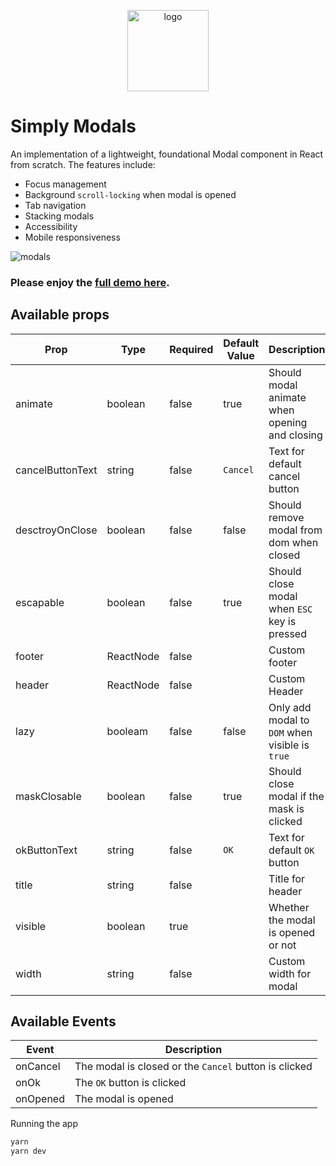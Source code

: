 <p align="center">
<img width="130" alt="logo" src="https://user-images.githubusercontent.com/7442937/186945776-57eef137-98f6-411f-a33d-d8cb10dce8d8.png">
</p>

# Simply Modals
An implementation of a lightweight, foundational Modal component in React from scratch. The features include:
- Focus management
- Background `scroll-locking` when modal is opened
- Tab navigation
- Stacking modals
- Accessibility
- Mobile responsiveness

![modals](https://user-images.githubusercontent.com/7442937/183442595-45fed252-d08c-4a23-a516-1f2aa2134fef.gif)

### Please enjoy the [full demo here](https://www.loom.com/share/c708af13a2fb48798dfa8c3ba958827f).

## Available props
| Prop             | Type      | Required | Default Value | Description                                   |
|------------------|-----------|----------|---------------|-----------------------------------------------|
| animate          | boolean   | false    | true          | Should modal animate when opening and closing |
| cancelButtonText | string    | false    | `Cancel`      | Text for default cancel button                |
| desctroyOnClose  | boolean   | false    | false         | Should remove modal from dom when closed      |
| escapable        | boolean   | false    | true          | Should close modal when `ESC` key is pressed  |
| footer           | ReactNode | false    |               | Custom footer                                 |
| header           | ReactNode | false    |               | Custom Header                                 |
| lazy           | booleam | false    | false         | Only add modal to `DOM` when visible is `true`                  |
| maskClosable     | boolean   | false    | true          | Should close modal if the mask is clicked         |
| okButtonText     | string    | false    | `OK`          | Text for default `OK` button                  |
| title            | string    | false    |               | Title for header                              |
| visible          | boolean   | true     |               | Whether the modal is opened or not            |
| width            | string    | false    |               | Custom width for modal                        |

## Available Events
| Event    | Description                                           |
|----------|-------------------------------------------------------|
| onCancel | The modal is closed or the `Cancel` button is clicked |
| onOk     | The `OK` button is clicked                            |
| onOpened | The modal is opened                                   |

Running the app
```sh
yarn
yarn dev
```
